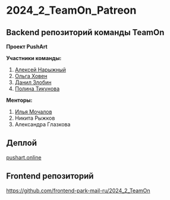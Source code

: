 # 2024_2_TeamOn_Patreon

## Backend репозиторий команды TeamOn

**Проект PushArt**

**Участники команды:**

1. [Алексей Нарыжный](https://github.com/AlexeyBMSTU)
2. [Ольга Ховен](https://github.com/KhovenOlya)
3. [Данил Злобин](https://github.com/Danil-Zlo)
4. [Полина Тикунова](https://github.com/PtFux)

**Менторы:**

1. [Илья Мочалов](https://github.com/GodofRussia)
2. Никита Рыжков
3. Александра Глазкова

## Деплой
[pushart.online](http://pushart.online)

## Frontend репозиторий
https://github.com/frontend-park-mail-ru/2024_2_TeamOn
